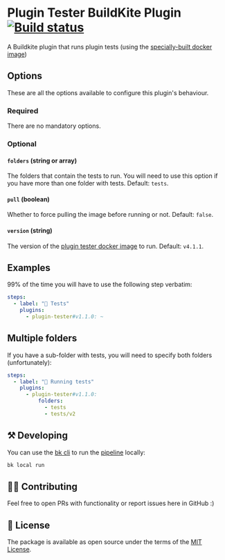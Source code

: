 # Plugin Tester BuildKite Plugin [![Build status](https://badge.buildkite.com/fdf6cc0ba3636d07ab477c6380331afe798cb20f4ad5ef2be6.svg)](https://buildkite.com/buildkite/plugins-plugin-tester)

A Buildkite plugin that runs plugin tests (using the [specially-built docker image](https://github.com/buildkite-plugins/buildkite-plugin-tester))

## Options

These are all the options available to configure this plugin's behaviour.

### Required

There are no mandatory options.

### Optional

#### `folders` (string or array)

The folders that contain the tests to run. You will need to use this option if you have more than one folder with tests. Default: `tests`.

#### `pull` (boolean)

Whether to force pulling the image before running or not. Default:  `false`.

#### `version` (string)

The version of the [plugin tester docker image](https://github.com/buildkite-plugins/buildkite-plugin-tester) to run. Default: `v4.1.1`.

## Examples

99% of the time you will have to use the following step verbatim:

```yaml
steps:
  - label: "🔨 Tests"
    plugins:
      - plugin-tester#v1.1.0: ~
```

## Multiple folders

If you have a sub-folder with tests, you will need to specify both folders (unfortunately):

```yaml
steps:
  - label: "🔨 Running tests"
    plugins:
      - plugin-tester#v1.1.0:
          folders:
            - tests
            - tests/v2
```

## ⚒ Developing

You can use the [bk cli](https://github.com/buildkite/cli) to run the [pipeline](.buildkite/pipeline.yml) locally:

```bash
bk local run
```

## 👩‍💻 Contributing

Feel free to open PRs with functionality or report issues here in GitHub :)

## 📜 License

The package is available as open source under the terms of the [MIT License](https://opensource.org/licenses/MIT).
